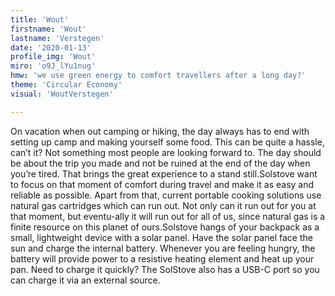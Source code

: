 ```yaml
---
title: 'Wout'
firstname: 'Wout'
lastname: 'Verstegen'
date: '2020-01-13'
profile_img: 'Wout'
miro: 'o9J_lYu1nug'
hmw: 'we use green energy to comfort travellers after a long day?'
theme: 'Circular Economy'
visual: 'WoutVerstegen'

---
```


On vacation when out camping or hiking, the day always has to end with setting up camp and making yourself some food. This can be quite a hassle, can’t it? Not something most people are looking forward to. The day should be about the trip you made and not be ruined at the end of the day when you’re tired. That brings the great experience to a stand still.Solstove want to focus on that moment of comfort during travel and make it as easy and reliable as possible. Apart from that, current portable cooking solutions use natural gas cartridges which can run out. Not only can it run out for you at that moment, but eventu-ally it will run out for all of us, since natural gas is a finite resource on this planet of ours.Solstove hangs of your backpack as a small, lightweight device with a solar panel. Have the solar panel face the sun and charge the internal battery. Whenever you are feeling hungry, the battery will provide power to a resistive heating element and heat up your pan. Need to charge it quickly? The SolStove also has a USB-C port so you can charge it via an external source.
